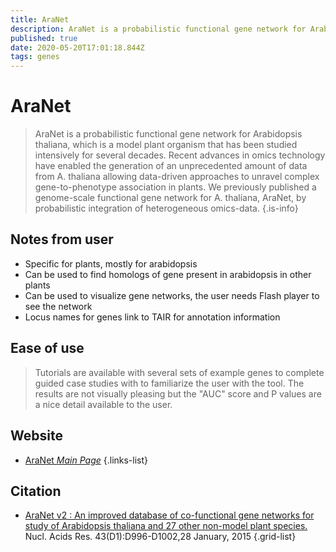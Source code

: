 ```yaml
---
title: AraNet
description: AraNet is a probabilistic functional gene network for Arabidopsis thaliana, which is a model plant organism that has been studied intensively for several decades.
published: true
date: 2020-05-20T17:01:18.844Z
tags: genes
---
```


# AraNet

> AraNet is a probabilistic functional gene network for Arabidopsis thaliana, which is a model plant organism that has been studied intensively for several decades. Recent advances in omics technology have enabled the generation of an unprecedented amount of data from A. thaliana allowing data-driven approaches to unravel complex gene-to-phenotype association in plants. We previously published a genome-scale functional gene network for A. thaliana, AraNet, by probabilistic integration of heterogeneous omics-data.
{.is-info}

## Notes from user
- Specific for plants, mostly for arabidopsis
- Can be used to find homologs of gene present in arabidopsis in other plants
- Can be used to visualize gene networks, the user needs Flash player to see the network
- Locus names for genes link to TAIR for annotation information

## Ease of use
> Tutorials are available with several sets of example genes to complete guided case studies with to familiarize the user with the tool. The results are not visually pleasing but the "AUC" score and P values are a nice detail available to the user. 

## Website

- [AraNet *Main Page*](https://www.inetbio.org/aranet/)
{.links-list}

## Citation

- [AraNet v2 : An improved database of co-functional gene networks for study of Arabidopsis thaliana and 27 other non-model plant species.](https://www.ncbi.nlm.nih.gov/pubmed/25355510) Nucl. Acids Res. 43(D1):D996-D1002,28 January, 2015
{.grid-list}